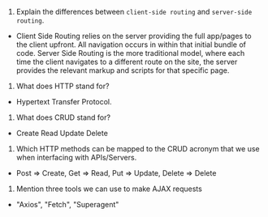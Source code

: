 1.  Explain the differences between `client-side routing` and `server-side routing`.
- Client Side Routing relies on the server providing the full app/pages to the client upfront.  All navigation occurs in within that initial bundle of code.  Server Side Routing is the more traditional model, where each time the client navigates to a different route on the site, the server provides the relevant markup and scripts for that specific page.
1.  What does HTTP stand for?
- Hypertext Transfer Protocol.
1.  What does CRUD stand for?
- Create Read Update Delete
1.  Which HTTP methods can be mapped to the CRUD acronym that we use when interfacing with APIs/Servers.
- Post => Create, Get => Read, Put => Update, Delete => Delete
1.  Mention three tools we can use to make AJAX requests
- "Axios", "Fetch", "Superagent"